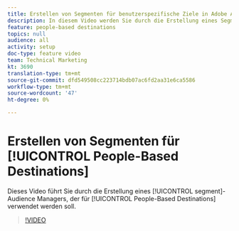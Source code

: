 ```yaml
---
title: Erstellen von Segmenten für benutzerspezifische Ziele in Adobe Audience Manager
description: In diesem Video werden Sie durch die Erstellung eines Segments in Audience Manager geführt, das für benutzerspezifische Ziele verwendet werden soll.
feature: people-based destinations
topics: null
audience: all
activity: setup
doc-type: feature video
team: Technical Marketing
kt: 3690
translation-type: tm+mt
source-git-commit: dfd549508cc223714bdb07ac6fd2aa31e6ca5586
workflow-type: tm+mt
source-wordcount: '47'
ht-degree: 0%

---
```



# Erstellen von Segmenten für [!UICONTROL People-Based Destinations]

Dieses Video führt Sie durch die Erstellung eines [!UICONTROL segment]-Audience Managers, der für [!UICONTROL People-Based Destinations] verwendet werden soll.

>[!VIDEO](https://video.tv.adobe.com/v/29236/?quality=12)
